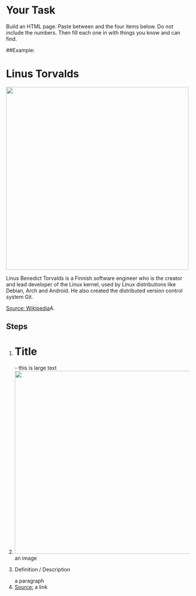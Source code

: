 # Your Task
Build an HTML page.  Paste between <body> and </body> the four items below.  Do not include the numbers.  Then fill each one in with things you know and can find. 

##Example: 
<h1>Linus Torvalds</h1>
<img src="https://media.newyorker.com/photos/5ba177da9eb2f7420aadeb98/master/w_1600,c_limit/Cohen-Linus-Torvalds.jpg" width="500">
<p>Linus Benedict Torvalds is a Finnish software engineer who is the creator and lead developer of the Linux kernel, used by Linux distributions like Debian, Arch and Android. He also created the distributed version control system Git.</p>
<a href="https://en.wikipedia.org/wiki/Linus_Torvalds">Source: Wikipedia</a>A.
 
 ## Steps
  1. <h1>Title</h1> - this is large text
  2. <img src="https://linkToImage.html" width="500"><br> an image
  3. <p>Definition / Description</p> a paragraph
  4. <a href="https://linkToReference.html">Source:</a> a link

